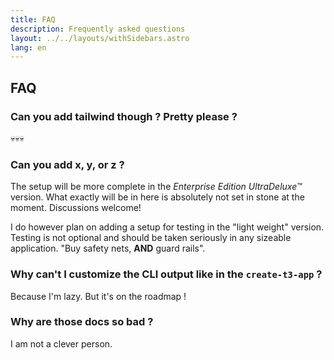 ```yaml
---
title: FAQ
description: Frequently asked questions
layout: ../../layouts/withSidebars.astro
lang: en
---
```


## FAQ

### Can you add tailwind though ? Pretty please ?

💀💀💀

### Can you add x, y, or z ?

The setup will be more complete in the _Enterprise Edition UltraDeluxe™_ version. What exactly will be in here is absolutely not set in stone at the moment. Discussions welcome!

I do however plan on adding a setup for testing in the "light weight" version. Testing is not optional and should be taken seriously in any sizeable application. "Buy safety nets, **AND** guard rails".

### Why can't I customize the CLI output like in the `create-t3-app` ?

Because I'm lazy. But it's on the roadmap !

### Why are those docs so bad ?

I am not a clever person.

